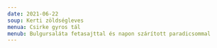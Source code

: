 ```yaml
---
date: 2021-06-22
soup: Kerti zöldségleves
menua: Csirke gyros tál
menub: Bulgursaláta fetasajttal és napon szárított paradicsommal
---
```


